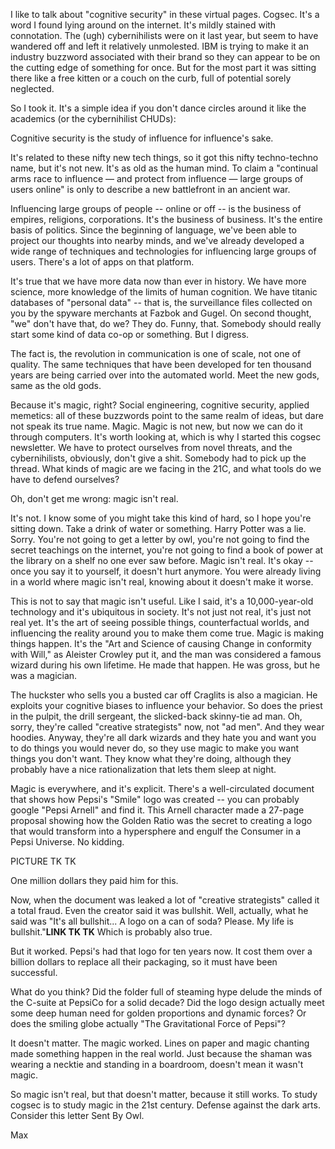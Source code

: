 I like to talk about "cognitive security" in these virtual pages. Cogsec. It's a word I found lying around on the internet. It's mildly stained with connotation. The (ugh) cybernihilists were on it last year, but seem to have wandered off and left it relatively unmolested. IBM is trying to make it an industry buzzword associated with their brand so they can appear to be on the cutting edge of something for once. But for the most part it was sitting there like a free kitten or a couch on the curb, full of potential sorely neglected.

So I took it. It's a simple idea if you don't dance circles around it like the academics (or the cybernihilist CHUDs):

Cognitive security is the study of influence for influence's sake. 

It's related to these nifty new tech things, so it got this nifty techno-techno name, but it's not new. It's as old as the human mind. To claim a "continual arms race to influence — and protect from influence — large groups of users online" is only to describe a new battlefront in an ancient war. 

Influencing large groups of people -- online or off -- is the business of empires, religions, corporations. It's the business of business. It's the entire basis of politics. Since the beginning of language, we've been able to project our thoughts into nearby minds, and we've already developed a wide range of techniques and technologies for influencing large groups of users. There's a lot of apps on that platform.

It's true that we have more data now than ever in history. We have more science, more knowledge of the limits of human cognition. We have titanic databases of "personal data" -- that is, the surveillance files collected on you by the spyware merchants at Fazbok and Gugel. On second thought, "we" don't have that, do we? They do. Funny, that. Somebody should really start some kind of data co-op or something. But I digress.

The fact is, the revolution in communication is one of scale, not one of quality. The same techniques that have been developed for ten thousand years are being carried over into the automated world. Meet the new gods, same as the old gods.

Because it's magic, right? Social engineering, cognitive security, applied memetics: all of these buzzwords point to the same realm of ideas, but dare not speak its true name. Magic. Magic is not new, but now we can do it through computers. It's worth looking at, which is why I started this cogsec newsletter. We have to protect ourselves from novel threats, and the cybernihilists, obviously, don't give a shit. Somebody had to pick up the thread. What kinds of magic are we facing in the 21C, and what tools do we have to defend ourselves? 

Oh, don't get me wrong: magic isn't real.

It's not. I know some of you might take this kind of hard, so I hope you're sitting down. Take a drink of water or something. Harry Potter was a lie. Sorry. You're not going to get a letter by owl, you're not going to find the secret teachings on the internet, you're not going to find a book of power at the library on a shelf no one ever saw before. Magic isn't real. It's okay -- once you say it to yourself, it doesn't hurt anymore. You were already living in a world where magic isn't real, knowing about it doesn't make it worse.

This is not to say that magic isn't useful. Like I said, it's a 10,000-year-old technology and it's ubiquitous in society. It's not just not real, it's just not real yet. It's the art of seeing possible things, counterfactual worlds, and influencing the reality around you to make them come true. Magic is making things happen. It's the "Art and Science of causing Change in conformity with Will," as Aleister Crowley put it, and the man was considered a famous wizard during his own lifetime. He made that happen. He was gross, but he was a magician.

The huckster who sells you a busted car off Craglits is also a magician. He exploits your cognitive biases to influence your behavior. So does the priest in the pulpit, the drill sergeant, the slicked-back skinny-tie ad man. Oh, sorry, they're called "creative strategists" now, not "ad men". And they wear hoodies. Anyway, they're all dark wizards and they hate you and want you to do things you would never do, so they use magic to make you want things you don't want. They know what they're doing, although they probably have a nice rationalization that lets them sleep at night. 

Magic is everywhere, and it's explicit. There's a well-circulated document that shows how Pepsi's "Smile" logo was created -- you can probably google "Pepsi Arnell" and find it. This Arnell character made a 27-page proposal showing how the Golden Ratio was the secret to creating a logo that would transform into a hypersphere and engulf the Consumer in a Pepsi Universe. No kidding. 

PICTURE TK TK

One million dollars they paid him for this.

Now, when the document was leaked a lot of "creative strategists" called it a total fraud. Even the creator said it was bullshit. Well, actually, what he said was "It's all bullshit... A logo on a can of soda? Please. My life is bullshit."**LINK TK TK** Which is probably also true.

But it worked. Pepsi's had that logo for ten years now. It cost them over a billion dollars to replace all their packaging, so it must have been successful.

What do you think? Did the folder full of steaming hype delude the minds of the C-suite at PepsiCo for a solid decade? Did the logo design actually meet some deep human need for golden proportions and dynamic forces? Or does the smiling globe actually "The Gravitational Force of Pepsi"? 

It doesn't matter. The magic worked. Lines on paper and magic chanting made something happen in the real world. Just because the shaman was wearing a necktie and standing in a boardroom, doesn't mean it wasn't magic.

So magic isn't real, but that doesn't matter, because it still works. To study cogsec is to study magic in the 21st century. Defense against the dark arts. Consider this letter Sent By Owl.

Max


